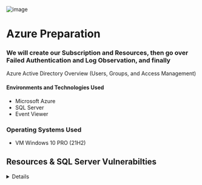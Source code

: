 ![image](https://user-images.githubusercontent.com/109401839/230745596-57cee9bd-687c-427d-b0db-d1080df77f7e.png)

# Azure Preparation

### We will create our Subscription and Resources, then go over Failed Authentication and Log Observation, and finally
Azure Active Directory Overview (Users, Groups, and Access Management)

#### Environments and Technologies Used 

- Microsoft Azure
- SQL Server
- Event Viewer

### Operating Systems Used

- VM Windows 10 PRO (21H2)

## Resources & SQL Server Vulnerabilties

<details close>

<div>

</summary>

#### Actions and Observations<b>

1. Create a Windows 10 Pro virtual machine.
2. Assign the name "(New)Honeypotlab" to the resource group.
3. Set the name of the virtual network as "honeypot-vm".
4. Double-check the virtual machine settings and proceed with creation.

#### Configure Network Security Group<b>

- Set up a Layer 4 firewall (Network Security Group) to allow all inbound traffic.
- This firewall is intentionally designed to attract threat actors such as hackers, bots, and attackers to try accessing our virtual machine.
